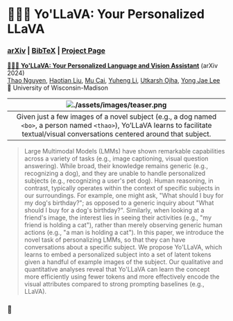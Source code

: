 # 🌋👵🏻 Yo'LLaVA: Your Personalized LLaVA

### [arXiv](---) | [BibTeX](#BibTeX) | [Project Page](https://thaoshibe.github.io/YoLLaVA/)

[🌋👵🏻 **Yo'LLaVA: Your Personalized Language and Vision Assistant**](https://thaoshibe.github.io/YoLLaVA/) (arXiv 2024)<br>
[Thao Nguyen](https://thaoshibe.github.io/), [Haotian Liu](https://hliu.cc/), [Mu Cai](https://pages.cs.wisc.edu/~mucai/), [Yuheng Li](https://yuheng-li.github.io/), [Utkarsh Ojha](https://utkarshojha.github.io/), [Yong Jae Lee](https://pages.cs.wisc.edu/~yongjaelee/) <br>
🦡 University of Wisconsin-Madison

| ![./assets/images/teaser.png](./images/github-teaser.png) |
|:--:|
| Given just a few images of a novel subject (e.g., a dog named `<bo>`, a person named `<thao>`), Yo’LLaVA learns to facilitate textual/visual conversations centered around that subject. |


> Large Multimodal Models (LMMs) have shown remarkable capabilities across a variety of tasks (e.g., image captioning, visual question answering). While broad, their knowledge remains generic (e.g., recognizing a dog), and they are unable to handle personalized subjects (e.g., recognizing a user's pet dog). Human reasoning, in contrast, typically operates within the context of specific subjects in our surroundings. For example, one might ask, "What should I buy for my dog's birthday?"; as opposed to a generic inquiry about "What should I buy for a dog's birthday?". Similarly, when looking at a friend's image, the interest lies in seeing their activities (e.g., "my friend is holding a cat"), rather than merely observing generic human actions (e.g., "a man is holding a cat"). In this paper, we introduce the novel task of personalizing LMMs, so that they can have conversations about a specific subject. We propose Yo'LLaVA, which learns to embed a personalized subject into a set of latent tokens given a handful of example images of the subject. Our qualitative and quantitative analyses reveal that Yo'LLaVA can learn the concept more efficiently using fewer tokens and more effectively encode the visual attributes compared to strong prompting baselines (e.g., LLaVA).

### 🚧
